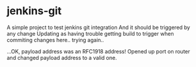 # jenkins-git
A simple project to test jenkins git integration
And it should be triggered by any change
Updating as having trouble getting build to trigger when commiting changes here.. trying again..

...OK, payload address was an RFC1918 address! Opened up port on router and changed payload address to a valid one.
